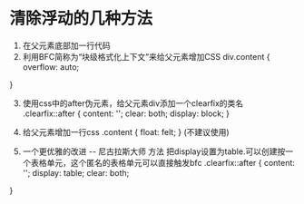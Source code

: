 # 清除浮动的几种方法
1. 在父元素底部加一行代码 <div style="clear: both"></div>
2. 利用BFC简称为“块级格式化上下文”来给父元素增加CSS 
div.content {
    overflow: auto;
    <!-- overflow: hidden(scroll); -->
}

3. 使用css中的after伪元素，给父元素div添加一个clearfix的类名
.clearfix::after {
    content: '';
    clear: both;
    display: block;
}
4. 给父元素增加一行css
.content {
    float: felt;
}
(不建议使用)

5. 一个更优雅的改进 -- 尼古拉斯大师 方法
把display设置为table.可以创建按一个表格单元，这个匿名的表格单元可以直接触发bfc
.clearfix::after {
    content: '';
    display: table;
    clear: both;
    <!-- table直接触发块级格式化上下文 -->
}